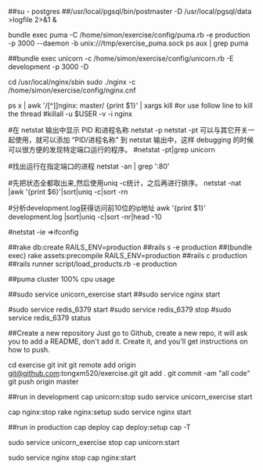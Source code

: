 ##su - postgres
##/usr/local/pgsql/bin/postmaster -D /usr/local/pgsql/data >logfile 2>&1 &

bundle exec puma -C /home/simon/exercise/config/puma.rb  -e production -p 3000 --daemon -b unix:///tmp/exercise_puma.sock
ps aux | grep puma

##bundle exec unicorn -c /home/simon/exercise/config/unicorn.rb -E development  -p 3000 -D

cd /usr/local/nginx/sbin
sudo ./nginx -c /home/simon/exercise/config/nginx.cnf

ps x | awk '/[^\]]nginx: master/ {print $1}' | xargs kill
#or use follow line to kill the thread
#killall -u $USER -v -i nginx


#在 netstat 输出中显示 PID 和进程名称 netstat -p
netstat -pt 可以与其它开关一起使用，就可以添加 “PID/进程名称” 到 netstat 输出中，这样 debugging 的时候可以很方便的发现特定端口运行的程序。
#netstat -pt|grep unicorn

#找出运行在指定端口的进程
netstat -an | grep ':80'

#先把状态全都取出来,然后使用uniq -c统计，之后再进行排序。
netstat -nat |awk '{print $6}'|sort|uniq -c|sort -rn

#分析development.log获得访问前10位的ip地址
awk '{print $1}' development.log |sort|uniq -c|sort -nr|head -10

#netstat -ie =>ifconfig


##rake db:create RAILS_ENV=production
##rails s -e production 
##(bundle exec) rake assets:precompile RAILS_ENV=production
##rails c production
##rails runner script/load_products.rb -e production


##puma cluster 100% cpu usage

##sudo service unicorn_exercise start
##sudo service nginx start

#sudo service redis_6379 start
#sudo service redis_6379 stop
#sudo service redis_6379 status


##Create a new repository
Just go to Github, create a new repo, it will ask you to add a README, don't add it. Create it, and you'll get instructions on how to push.

cd exercise
git init
git remote add origin git@github.com:tongxm520/exercise.git
git add .
git commit -am "all code"
git push origin master

##run in development
cap unicorn:stop
sudo service unicorn_exercise start

cap nginx:stop
rake nginx:setup
sudo service nginx start

##run in production
cap deploy
cap deploy:setup
cap -T

sudo service unicorn_exercise stop
cap unicorn:start

sudo service nginx stop
cap nginx:start




